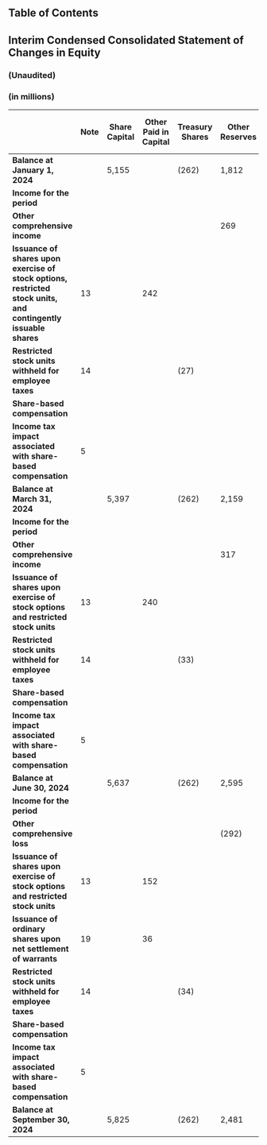 ## Table of Contents

## Interim Condensed Consolidated Statement of Changes in Equity
### (Unaudited)  
### (in millions)

|     | Note | Share Capital | Other Paid in Capital | Treasury Shares | Other Reserves | Accumulated Deficit | Equity attributable to the parent |
|-----|------|---------------|-----------------------|-----------------|----------------|----------------------|-----------------------------------|
| **Balance at January 1, 2024** |  | 5,155 |  | (262) | 1,812 | (4,182) | 2,523 |
| **Income for the period** |  |  |  |  |  | 197 | 197 |
| **Other comprehensive income** |  |  |  |  | 269 |  | 269 |
| **Issuance of shares upon exercise of stock options, restricted stock units, and contingently issuable shares** | 13 |  | 242 |  |  |  | 242 |
| **Restricted stock units withheld for employee taxes** | 14 |  |  | (27) |  | (27) |  |
| **Share-based compensation** |  |  |  |  |  | 69 | 69 |
| **Income tax impact associated with share-based compensation** | 5 |  |  |  |  | 36 | 36 |
| **Balance at March 31, 2024** |  | 5,397 |  | (262) | 2,159 | (3,985) | 3,309 |
| **Income for the period** |  |  |  |  |  | 274 | 274 |
| **Other comprehensive income** |  |  |  |  | 317 |  | 317 |
| **Issuance of shares upon exercise of stock options and restricted stock units** | 13 |  | 240 |  |  |  | 240 |
| **Restricted stock units withheld for employee taxes** | 14 |  |  | (33) |  | (33) |  |
| **Share-based compensation** |  |  |  |  |  | 81 | 81 |
| **Income tax impact associated with share-based compensation** | 5 |  |  |  |  | 71 | 71 |
| **Balance at June 30, 2024** |  | 5,637 |  | (262) | 2,595 | (3,711) | 4,259 |
| **Income for the period** |  |  |  |  |  | 300 | 300 |
| **Other comprehensive loss** |  |  |  |  | (292) |  | (292) |
| **Issuance of shares upon exercise of stock options and restricted stock units** | 13 |  | 152 |  |  |  | 152 |
| **Issuance of ordinary shares upon net settlement of warrants**| 19 |  | 36 |  |  |  | 36 |
| **Restricted stock units withheld for employee taxes** | 14 |  |  | (34) |  | (34) |  |
| **Share-based compensation** |  |  |  |  |  | 63 | 63 |
| **Income tax impact associated with share-based compensation** | 5 |  |  |  |  | 149 | 149 |
| **Balance at September 30, 2024** |  | 5,825 |  | (262) | 2,481 | (3,411) | 4,633 |